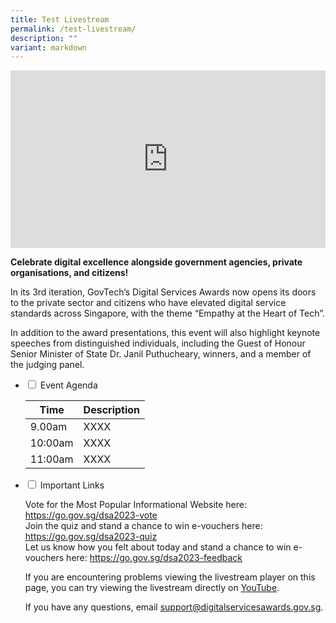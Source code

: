 ```yaml
---
title: Test Livestream
permalink: /test-livestream/
description: ""
variant: markdown
---
```

<style type="text/css">
.content h4 {
    color: #B41E8E;
    font-weight: 700;
}
a.bp-button {
    text-decoration: none;
    font-weight: 600;
}
a.bp-button:hover {
    text-decoration: underline;
}
.video-wrapper {
    position: relative;
    overflow: hidden;
    width: 100%;
    padding-top: 56.25%; /* 16:9 Aspect Ratio (divide 9 by 16 = 0.5625) */
}
/* Then style the iframe to fit in the container div with full height and width */
.responsive-iframe {
    position: absolute;
    top: 0;
    left: 0;
    bottom: 0;
    right: 0;
    width: 100%;
    height: 100%;
}
.content ul > li:last-child, .content ol > li, .content ul > li {
    margin: 0;
}
ul.jekyllcodex_accordion>li>label::before {
    line-height: 2rem;
}
</style>
<div class="video-wrapper">
  <iframe allowfullscreen="true" allow="accelerometer; autoplay; clipboard-write; encrypted-media; gyroscope; picture-in-picture; web-share" frameborder="0" title="YouTube video player" src="https://www.youtube.com/embed/jfKfPfyJRdk?si=J5BcppFxGX9ak15V" class="responsive-iframe"></iframe>
</div>
<div class="row has-text-left">
  <div class="col is-12">
      <p><strong>Celebrate digital excellence alongside government agencies, private organisations, and citizens!</strong></p>
          <p>In its 3rd iteration, GovTech’s Digital Services Awards now opens its doors to the private sector and citizens who have elevated digital service standards across Singapore, with the theme “Empathy at the Heart of Tech”.</p>
          <p>In addition to the award presentations, this event will also highlight keynote speeches from distinguished individuals, including the Guest of Honour Senior Minister of State Dr. Janil Puthucheary, winners, and a member of the judging panel.</p>
    <ul class="jekyllcodex_accordion">
      <li>
        <input id="acc-agenda" type="checkbox">
        <label for="acc-agenda">Event Agenda</label>
        <div>
          <table cellspacing="0" cellpadding="0" border="0" width="100%">
            <thead>
              <tr>
                <th>Time</th>
                <th>Description</th>
              </tr>
            </thead>
            <tbody>
              <tr>
                <td>9.00am</td>
                <td>XXXX</td>
              </tr>
              <tr>
                <td>10:00am</td>
                <td>XXXX</td>
              </tr>
              <tr>
                <td>11:00am</td>
                <td>XXXX</td>
              </tr>
            </tbody>
          </table>
        </div>
      </li>
      <li>
        <input id="acc-links" type="checkbox">
        <label for="acc-agenda">Important Links</label>
        <div>
          <p>Vote for the Most Popular Informational Website here: <a target="_blank" title="Link to vote for most popular website" href="https://go.gov.sg/dsa2023-vote">https://go.gov.sg/dsa2023-vote</a><br>
            Join the quiz and stand a chance to win e-vouchers here: <a target="_blank" title="Link to join quiz" href="https://go.gov.sg/dsa2023-quiz">https://go.gov.sg/dsa2023-quiz</a> <br>
            Let us know how you felt about today and stand a chance to win e-vouchers here: <a target="_blank" title="Link to let us know how you felt about today" href="https://go.gov.sg/dsa2023-feedback">https://go.gov.sg/dsa2023-feedback</a> </p>
          <p>If you are encountering problems viewing the livestream player on this page, you can try viewing the livestream directly on <a target="_blank" title="Link to Youtube" href="https://go.gov.sg/dsa2023-publiclivestreamyt">YouTube</a>.</p>
          <p>If you have any questions, email <a target="_blank" href="mailto:support@digitalservicesawards.gov.sg"><u>support@digitalservicesawards.gov.sg</u></a>.</p>
        </div>
      </li>
    </ul>
  </div>
</div>